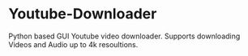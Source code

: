 # Youtube-Downloader
Python based GUI Youtube video downloader.
Supports downloading Videos and Audio up to 4k resoultions.

